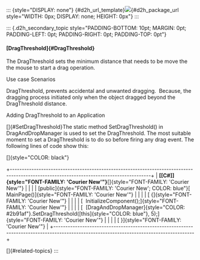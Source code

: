::: {style="DISPLAY: none"}
[](ms-xhelp:///?Id=d2h_url_template){#d2h_url_template}![](!package_url!){#d2h_package_url style="WIDTH: 0px; DISPLAY: none; HEIGHT: 0px"}
:::

::: {.d2h_secondary_topic style="PADDING-BOTTOM: 10pt; MARGIN: 0pt; PADDING-LEFT: 0pt; PADDING-RIGHT: 0pt; PADDING-TOP: 0pt"}
#### [DragThreshold]{#DragThreshold}

The DragThreshold sets the minimum distance that needs to be move the the mouse to start a drag operation. 

Use case Scenarios

DragThreshold, prevents accidental and unwanted dragging.  Because, the dragging process initiated only when the object dragged beyond the DragThreshold distance.

Adding DragThreshold to an Application

[]{#SetDragThreshold}The static method SetDragThreshold() in DragAndDropManager is used to set the DragThreshold. The most suitable moment to set a DragThreshold is to do so before firing any drag event. The following lines of code show this:

[]{style="COLOR: black"} 

+----------------------------------------------------------------------------------------------------------------------------------------+
| **[\[C#\]]{style="FONT-FAMILY: 'Courier New'"}**[]{style="FONT-FAMILY: 'Courier New'"}                                                 |
|                                                                                                                                        |
| [public]{style="FONT-FAMILY: 'Courier New'; COLOR: blue"}[ MainPage()]{style="FONT-FAMILY: 'Courier New'"}                             |
|                                                                                                                                        |
| [ {]{style="FONT-FAMILY: 'Courier New'"}                                                                                               |
|                                                                                                                                        |
| [  InitializeComponent();]{style="FONT-FAMILY: 'Courier New'"}                                                                         |
|                                                                                                                                        |
| [  [DragAndDropManager]{style="COLOR: #2b91af"}.SetDragThreshold([this]{style="COLOR: blue"}, 5);]{style="FONT-FAMILY: 'Courier New'"} |
|                                                                                                                                        |
| [ }]{style="FONT-FAMILY: 'Courier New'"}                                                                                               |
+----------------------------------------------------------------------------------------------------------------------------------------+

[]{#related-topics}
:::
